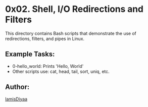 # 0x02. Shell, I/O Redirections and Filters

This directory contains Bash scripts that demonstrate the use of redirections, filters, and pipes in Linux.

## Example Tasks:
- 0-hello_world: Prints 'Hello, World'
- Other scripts use: cat, head, tail, sort, uniq, etc.

## Author:
[lamisDiyaa](https://github.com/lamisDiyaa)

